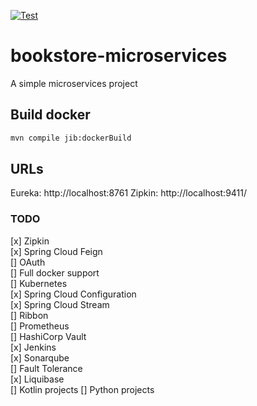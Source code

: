 [![Test](https://github.com/luanvuhlu/bookstore-microservices/actions/workflows/test.yml/badge.svg?branch=master)](https://github.com/luanvuhlu/bookstore-microservices/actions/workflows/test.yml)  
# bookstore-microservices
A simple microservices project

## Build docker

```bash
mvn compile jib:dockerBuild
```

## URLs

Eureka: http://localhost:8761
Zipkin: http://localhost:9411/

### TODO

[x] Zipkin  
[x] Spring Cloud Feign  
[] OAuth  
[] Full docker support  
[] Kubernetes  
[x] Spring Cloud Configuration  
[x] Spring Cloud Stream  
[] Ribbon  
[] Prometheus  
[] HashiCorp Vault  
[x] Jenkins  
[x] Sonarqube  
[] Fault Tolerance  
[x] Liquibase  
[] Kotlin projects
[] Python projects
